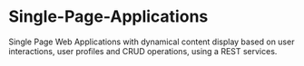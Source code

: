# Single-Page-Applications

Single Page Web Applications with dynamical content display based on user interactions, user profiles and CRUD operations, using a REST services.
